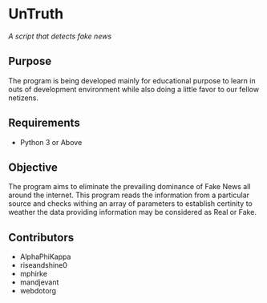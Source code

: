 UnTruth
======= 
*A script that detects fake news*

## Purpose

The program is being developed mainly for educational purpose to learn in outs of development environment while also doing a little favor to our fellow netizens.

## Requirements

* Python 3 or Above

## Objective

The program aims to eliminate the prevailing dominance of Fake News all around the internet. This program reads the information from a particular source and checks withing an array of parameters to establish certinity to weather the data providing information may be considered as Real or Fake.

## Contributors 

* AlphaPhiKappa
* riseandshine0
* mphirke
* mandjevant
* webdotorg

